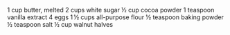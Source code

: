 1 cup butter, melted
2 cups white sugar
½ cup cocoa powder
1 teaspoon vanilla extract
4 eggs
1 ½ cups all-purpose flour
½ teaspoon baking powder
½ teaspoon salt
½ cup walnut halves